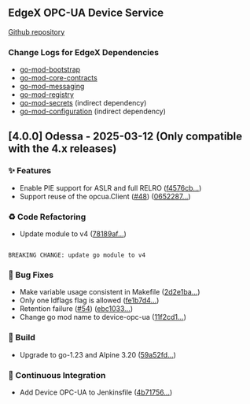 <a name="EdgeX OPC-UA Device Service (found in device-opc-ua) Changelog"></a>
## EdgeX OPC-UA Device Service
[Github repository](https://github.com/edgexfoundry/device-opc-ua)

### Change Logs for EdgeX Dependencies
- [go-mod-bootstrap](https://github.com/edgexfoundry/go-mod-bootstrap/blob/main/CHANGELOG.md)
- [go-mod-core-contracts](https://github.com/edgexfoundry/go-mod-core-contracts/blob/main/CHANGELOG.md)
- [go-mod-messaging](https://github.com/edgexfoundry/go-mod-messaging/blob/main/CHANGELOG.md)
- [go-mod-registry](https://github.com/edgexfoundry/go-mod-registry/blob/main/CHANGELOG.md) 
- [go-mod-secrets](https://github.com/edgexfoundry/go-mod-secrets/blob/main/CHANGELOG.md) (indirect dependency)
- [go-mod-configuration](https://github.com/edgexfoundry/go-mod-configuration/blob/main/CHANGELOG.md) (indirect dependency)

## [4.0.0] Odessa - 2025-03-12 (Only compatible with the 4.x releases)

### ✨ Features

- Enable PIE support for ASLR and full RELRO ([f4576cb…](https://github.com/edgexfoundry/device-opc-ua/commit/f4576cb6e730d5cb56728cd5301c3469e6700745))
- Support reuse of the opcua.Client ([#48](https://github.com/edgexfoundry/device-opc-ua/issues/48)) ([0652287…](https://github.com/edgexfoundry/device-opc-ua/commit/0652287e7ffe2b31c8f997123275b50b3773b654))

### ♻ Code Refactoring

- Update module to v4 ([78189af…](https://github.com/edgexfoundry/device-opc-ua/commit/78189afc06e4f293a751a0d27007109e12aff490))
```text

BREAKING CHANGE: update go module to v4

```

### 🐛 Bug Fixes

- Make variable usage consistent in Makefile ([2d2e1ba…](https://github.com/edgexfoundry/device-opc-ua/commit/2d2e1ba9e6b6bf1cb27eb31121842de0592b21f6))
- Only one ldflags flag is allowed ([fe1b7d4…](https://github.com/edgexfoundry/device-opc-ua/commit/fe1b7d460f373c3184ce3951159384d1eb3ec948))
- Retention failure ([#54](https://github.com/edgexfoundry/device-opc-ua/issues/54)) ([ebc1033…](https://github.com/edgexfoundry/device-opc-ua/commit/ebc1033c4e999d7351c7388ead58caee164ca851))
- Change go mod name to device-opc-ua ([11f2cd1…](https://github.com/edgexfoundry/device-opc-ua/commit/11f2cd1c89942d99ef8344c9c8430f1263f63267))

### 👷 Build

- Upgrade to go-1.23 and Alpine 3.20 ([59a52fd…](https://github.com/edgexfoundry/device-opc-ua/commit/59a52fd5833a6e42fe3b7b3e47a5549daf0b54c2))

### 🤖 Continuous Integration

- Add Device OPC-UA to Jenkinsfile ([4b71756…](https://github.com/edgexfoundry/device-opc-ua/commit/4b717569e2b63042dcbc4f40566b8e46e339337e))


